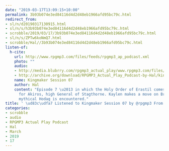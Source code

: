 ```yaml
---
date: "2019-03-17T13:09:15+10:00"
permalink: 3b93b074e3ed84116d4d2d48eb1966afd95bc79c.html
redirect_from:
- sl/n/d20190317130915.html
- sl/n/s/h3b93b074e3ed84116d4d2d48eb1966afd95bc79c.html
- scrobble/2019/03/17/3b93b074e3ed84116d4d2d48eb1966afd95bc79c.html
- sl/n/s/ZPTw6koNmQ7.html
- scrobble/Hal//3b93b074e3ed84116d4d2d48eb1966afd95bc79c.html
listen-of:
  h-cite:
    url: http://www.rpgmp3.com/files/feeds/rpgmp3_ap_podcast.xml
    photo: ""
    audio:
    - http://media.blubrry.com/rpgmp3_actual_play/www.rpgmp3.com/files/game_recordings/Sugar_Fuelled_Gamers/kingmaker_session_07.mp3
    - http://archive.org/download/RPGMP3_Actual_Play_Podcast-by-Hal/kingmaker_session_07.mp3
    name: Kingmaker Session 07
    author: Hal
    content: "Episode 7 \u2013 in which the Holy Order of Erastil comes for justice
      for Akiros, high General of Stagthorne. Kaylen makes a move on Bryn, and the
      mythical Hodag is encountered."
title: ' \ud83c\udfa7 Listened to Kingmaker Session 07 by @rpgmp3 From #RPGMP3ActualPlayPodcast'
categories:
- scrobble
- audio
- RPGMP3 Actual Play Podcast
- Hal
- March
- 2019
- 17
---
```

